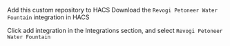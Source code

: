 Add this custom repository to HACS
Download the `Revogi Petoneer Water Fountain` integration in HACS

Click add integration in the Integrations section, and select `Revogi Petoneer Water Fountain`
